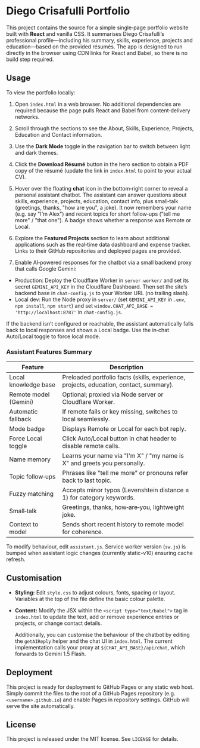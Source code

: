 # Diego Crisafulli Portfolio

This project contains the source for a simple single‑page portfolio website built with **React** and vanilla CSS.  It summarises Diego Crisafulli’s professional profile—including his summary, skills, experience, projects and education—based on the provided résumés.  The app is designed to run directly in the browser using CDN links for React and Babel, so there is no build step required.

## Usage

To view the portfolio locally:

1. Open `index.html` in a web browser.  No additional dependencies are required because the page pulls React and Babel from content‑delivery networks.
2. Scroll through the sections to see the About, Skills, Experience, Projects, Education and Contact information.
3. Use the **Dark Mode** toggle in the navigation bar to switch between light and dark themes.
4. Click the **Download Résumé** button in the hero section to obtain a PDF copy of the résumé (update the link in `index.html` to point to your actual CV).

5. Hover over the floating **chat** icon in the bottom‑right corner to reveal a personal assistant chatbot.  The assistant can answer questions about skills, experience, projects, education, contact info, plus small‑talk (greetings, thanks, "how are you", a joke). It now remembers your name (e.g. say "I'm Alex") and recent topics for short follow‑ups ("tell me more" / "that one"). A badge shows whether a response was Remote or Local.

6. Explore the **Featured Projects** section to learn about additional applications such as the real‑time data dashboard and expense tracker.  Links to their GitHub repositories and deployed pages are provided.

7. Enable AI‑powered responses for the chatbot via a small backend proxy that calls Google Gemini:

  - Production: Deploy the Cloudflare Worker in `server-worker/` and set its secret `GEMINI_API_KEY` in the Cloudflare Dashboard. Then set the site’s backend base in `chat-config.js` to your Worker URL (no trailing slash).
  - Local dev: Run the Node proxy in `server/` (set `GEMINI_API_KEY` in `.env`, `npm install`, `npm start`) and set `window.CHAT_API_BASE = 'http://localhost:8787'` in `chat-config.js`.

  If the backend isn’t configured or reachable, the assistant automatically falls back to local responses and shows a Local badge. Use the in‑chat Auto/Local toggle to force local mode.

### Assistant Features Summary

| Feature | Description |
|---------|-------------|
| Local knowledge base | Preloaded portfolio facts (skills, experience, projects, education, contact, summary). |
| Remote model (Gemini) | Optional; proxied via Node server or Cloudflare Worker. |
| Automatic fallback | If remote fails or key missing, switches to local seamlessly. |
| Mode badge | Displays Remote or Local for each bot reply. |
| Force Local toggle | Click Auto/Local button in chat header to disable remote calls. |
| Name memory | Learns your name via "I'm X" / "my name is X" and greets you personally. |
| Topic follow‑ups | Phrases like "tell me more" or pronouns refer back to last topic. |
| Fuzzy matching | Accepts minor typos (Levenshtein distance ≤ 1) for category keywords. |
| Small‑talk | Greetings, thanks, how‑are‑you, lightweight joke. |
| Context to model | Sends short recent history to remote model for coherence. |

To modify behaviour, edit `assistant.js`. Service worker version (`sw.js`) is bumped when assistant logic changes (currently static-v10) ensuring cache refresh.

## Customisation

- **Styling:** Edit `style.css` to adjust colours, fonts, spacing or layout.  Variables at the top of the file define the basic colour palette.
- **Content:** Modify the JSX within the `<script type="text/babel">` tag in `index.html` to update the text, add or remove experience entries or projects, or change contact details.

  Additionally, you can customise the behaviour of the chatbot by editing the `getAIReply` helper and the chat UI in `index.html`. The current implementation calls your proxy at `${CHAT_API_BASE}/api/chat`, which forwards to Gemini 1.5 Flash.

## Deployment

This project is ready for deployment to GitHub Pages or any static web host.  Simply commit the files to the root of a GitHub Pages repository (e.g. `<username>.github.io`) and enable Pages in repository settings.  GitHub will serve the site automatically.

## License

This project is released under the MIT license.  See `LICENSE` for details.